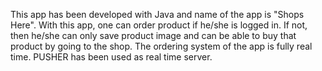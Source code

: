 This app has been developed with Java and name of the app is "Shops Here". With this app, one can order product if he/she is logged in. If not, then he/she can only save product image and can be able to buy that product by going to the shop. The ordering system of the app is fully real time. PUSHER has been used as real time server. 
